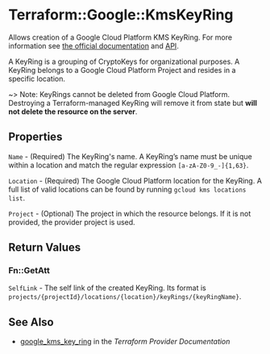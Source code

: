 # Terraform::Google::KmsKeyRing

Allows creation of a Google Cloud Platform KMS KeyRing. For more information see
[the official documentation](https://cloud.google.com/kms/docs/object-hierarchy#key_ring)
and
[API](https://cloud.google.com/kms/docs/reference/rest/v1/projects.locations.keyRings).

A KeyRing is a grouping of CryptoKeys for organizational purposes. A KeyRing belongs to a Google Cloud Platform Project
and resides in a specific location.

~> Note: KeyRings cannot be deleted from Google Cloud Platform. Destroying a Terraform-managed KeyRing will remove it
from state but **will not delete the resource on the server**.

## Properties

`Name` - (Required) The KeyRing's name.
A KeyRing’s name must be unique within a location and match the regular expression `[a-zA-Z0-9_-]{1,63}`.

`Location` - (Required) The Google Cloud Platform location for the KeyRing.
A full list of valid locations can be found by running `gcloud kms locations list`.

`Project` - (Optional) The project in which the resource belongs. If it
is not provided, the provider project is used.


## Return Values

### Fn::GetAtt

`SelfLink` - The self link of the created KeyRing. Its format is `projects/{projectId}/locations/{location}/keyRings/{keyRingName}`.

## See Also

* [google_kms_key_ring](https://www.terraform.io/docs/providers/google/r/kms_key_ring.html) in the _Terraform Provider Documentation_